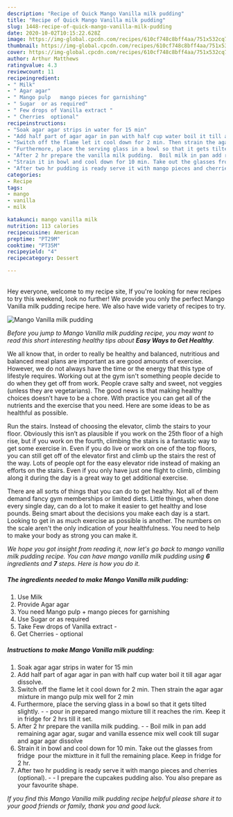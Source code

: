 ```yaml
---
description: "Recipe of Quick Mango Vanilla milk pudding"
title: "Recipe of Quick Mango Vanilla milk pudding"
slug: 1448-recipe-of-quick-mango-vanilla-milk-pudding
date: 2020-10-02T10:15:22.628Z
image: https://img-global.cpcdn.com/recipes/610cf748c8bff4aa/751x532cq70/mango-vanilla-milk-pudding-recipe-main-photo.jpg
thumbnail: https://img-global.cpcdn.com/recipes/610cf748c8bff4aa/751x532cq70/mango-vanilla-milk-pudding-recipe-main-photo.jpg
cover: https://img-global.cpcdn.com/recipes/610cf748c8bff4aa/751x532cq70/mango-vanilla-milk-pudding-recipe-main-photo.jpg
author: Arthur Matthews
ratingvalue: 4.3
reviewcount: 11
recipeingredient:
- " Milk"
- " Agar agar"
- " Mango pulp   mango pieces for garnishing"
- " Sugar  or as required"
- " Few drops of Vanilla extract "
- " Cherries  optional"
recipeinstructions:
- "Soak agar agar strips in water for 15 min"
- "Add half part of agar agar in pan with half cup water boil it till agar agar dissolve."
- "Switch off the flame let it cool down for 2 min. Then strain the agar agar mixture in mango pulp mix well for 2 min"
- "Furthermore, place the serving glass in a bowl so that it gets tilted slightly.  pour in prepared mango mixture till it reaches the rim. Keep it in fridge for 2 hrs till it set."
- "After 2 hr prepare the vanilla milk pudding.  Boil milk in pan add remaining agar agar, sugar and vanilla essence mix well cook till sugar and agar agar dissolve"
- "Strain it in bowl and cool down for 10 min. Take out the glasses from fridge  pour the mixtture in it full the remaining place. Keep in fridge for 2 hr."
- "After two hr pudding is ready serve it with mango pieces and cherries (optional).  I prepare the cupcakes pudding also. You also prepare as your favourite shape."
categories:
- Recipe
tags:
- mango
- vanilla
- milk

katakunci: mango vanilla milk 
nutrition: 113 calories
recipecuisine: American
preptime: "PT29M"
cooktime: "PT35M"
recipeyield: "4"
recipecategory: Dessert

---
```

<br>
Hey everyone, welcome to my recipe site, If you're looking for new recipes to try this weekend, look no further! We provide you only the perfect Mango Vanilla milk pudding recipe here. We also have wide variety of recipes to try.
<br>


![Mango Vanilla milk pudding](https://img-global.cpcdn.com/recipes/610cf748c8bff4aa/751x532cq70/mango-vanilla-milk-pudding-recipe-main-photo.jpg)

<i>Before you jump to Mango Vanilla milk pudding recipe, you may want to read this short interesting healthy tips about <strong>Easy Ways to Get Healthy</strong>.</i>

We all know that, in order to really be healthy and balanced, nutritious and balanced meal plans are important as are good amounts of exercise. However, we do not always have the time or the energy that this type of lifestyle requires. Working out at the gym isn't something people decide to do when they get off from work. People crave salty and sweet, not veggies (unless they are vegetarians). The good news is that making healthy choices doesn’t have to be a chore. With practice you can get all of the nutrients and the exercise that you need. Here are some ideas to be as healthful as possible.

Run the stairs. Instead of choosing the elevator, climb the stairs to your floor. Obviously this isn’t as plausible if you work on the 25th floor of a high rise, but if you work on the fourth, climbing the stairs is a fantastic way to get some exercise in. Even if you do live or work on one of the top floors, you can still get off of the elevator first and climb up the stairs the rest of the way. Lots of people opt for the easy elevator ride instead of making an efforts on the stairs. Even if you only have just one flight to climb, climbing along it during the day is a great way to get additional exercise. 

There are all sorts of things that you can do to get healthy. Not all of them demand fancy gym memberships or limited diets. Little things, when done every single day, can do a lot to make it easier to get healthy and lose pounds. Being smart about the decisions you make each day is a start. Looking to get in as much exercise as possible is another. The numbers on the scale aren't the only indication of your healthfulness. You need to help to make your body as strong you can make it. 


<i>We hope you got insight from reading it, now let's go back to mango vanilla milk pudding recipe. You can have mango vanilla milk pudding using <strong>6</strong> ingredients and <strong>7</strong> steps. Here is how you do it.
</i>

##### The ingredients needed to make Mango Vanilla milk pudding:

1. Use  Milk
1. Provide  Agar agar
1. You need  Mango pulp  + mango pieces for garnishing
1. Use  Sugar  or as required
1. Take  Few drops of Vanilla extract -
1. Get  Cherries - optional


##### Instructions to make Mango Vanilla milk pudding:

1. Soak agar agar strips in water for 15 min
1. Add half part of agar agar in pan with half cup water boil it till agar agar dissolve.
1. Switch off the flame let it cool down for 2 min. Then strain the agar agar mixture in mango pulp mix well for 2 min
1. Furthermore, place the serving glass in a bowl so that it gets tilted slightly. -  - pour in prepared mango mixture till it reaches the rim. Keep it in fridge for 2 hrs till it set.
1. After 2 hr prepare the vanilla milk pudding. -  - Boil milk in pan add remaining agar agar, sugar and vanilla essence mix well cook till sugar and agar agar dissolve
1. Strain it in bowl and cool down for 10 min. Take out the glasses from fridge  pour the mixtture in it full the remaining place. Keep in fridge for 2 hr.
1. After two hr pudding is ready serve it with mango pieces and cherries (optional). -  - I prepare the cupcakes pudding also. You also prepare as your favourite shape.


<i>If you find this Mango Vanilla milk pudding recipe helpful please share it to your good friends or family, thank you and good luck.</i>
